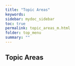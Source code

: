 ```yaml
---
title: "Topic Areas"
keywords: 
sidebar: mydoc_sidebar
toc: true
permalink: topic_areas_m.html
folder: top_menu
summary: ""
---
```


## Topic Areas

